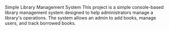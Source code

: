Simple Library Management System
This project is a simple console-based library management system designed to help administrators manage a library's operations. The system allows an admin to add books, manage users, and track borrowed books.
